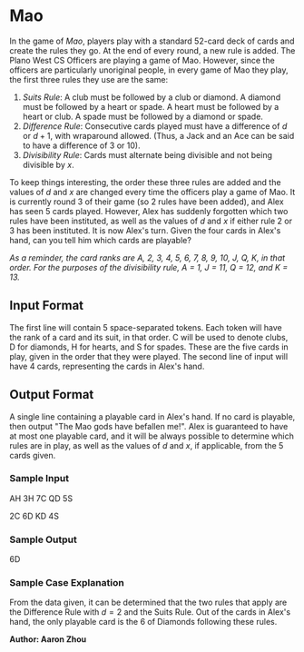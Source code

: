 # Mao

In the game of *Mao*, players play with a standard 52-card deck of cards and
create the rules they go. At the end of every
round, a new rule is added. The Plano West CS Officers are playing a game of 
Mao. However, since the officers are particularly unoriginal people, in 
every game of Mao they play, the first three rules they use are the same:

1. *Suits Rule*: A club must be followed by a club or diamond. A diamond
must be followed by a heart or spade. A heart must be followed by a heart
or club. A spade must be followed by a diamond or spade.
2. *Difference Rule*: Consecutive cards played must have a difference of $d$ or $d + 1$, with wraparound allowed. (Thus, a Jack and an Ace can be said to
have a difference of 3 or 10). 
3. *Divisibility Rule*: Cards must alternate being divisible and not being
divisible by $x$. 

To keep things interesting, the order these three rules are added and the
values of $d$ and $x$ are changed every time the officers play a game of 
Mao. It is currently round 3 of their game (so 2 rules have been added), and
Alex has seen 5 cards played. However, Alex has suddenly forgotten which two
rules have been instituted, as well as the values of $d$ and $x$ if either
rule 2 or 3 has been instituted. It is now Alex's turn.
Given the four cards in Alex's hand, can you tell him which cards are 
playable?

*As a reminder, the card ranks are A, 2, 3, 4, 5, 6, 7, 8, 9, 10, J, Q, K, 
in that order. For the purposes of the divisibility rule, A = 1, J = 11, Q = 
12, and K = 13.*

## Input Format

The first line will contain 5 space-separated tokens. Each token will have
the rank of a card and its suit, in that order. C will be used to denote 
clubs, D for diamonds, H for hearts, and S for spades. These are the five
cards in play, given in the order that they were played. The second line of 
input will have 4 cards, representing the cards in Alex's hand. 

## Output Format

A single line containing a playable card in Alex's hand. If no card is
playable, then output "The Mao gods have befallen me!". Alex is guaranteed to
have at most one playable card, and it will be always possible to determine
which rules are in play, as well as the values of $d$ and $x$, if 
applicable, from the 5 cards given. 

### Sample Input

AH 3H 7C QD 5S

2C 6D KD 4S

### Sample Output

6D

### Sample Case Explanation

From the data given, it can be determined that the two rules that apply are the
Difference Rule with $d = 2$ and the Suits Rule. Out of the cards in Alex's hand,
the only playable card is the 6 of Diamonds following these rules. 

**Author: Aaron Zhou**
